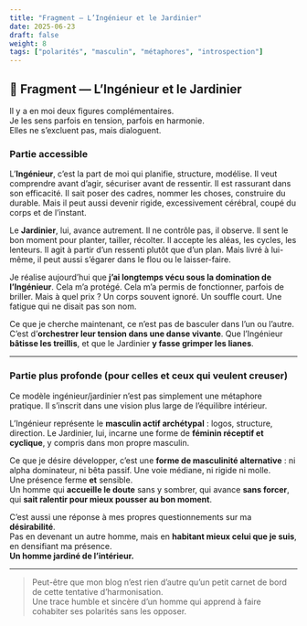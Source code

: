 ```yaml
---
title: "Fragment — L’Ingénieur et le Jardinier"
date: 2025-06-23
draft: false
weight: 8
tags: ["polarités", "masculin", "métaphores", "introspection"]
---
```


## 🌿 Fragment — L’Ingénieur et le Jardinier

Il y a en moi deux figures complémentaires.  
Je les sens parfois en tension, parfois en harmonie.  
Elles ne s’excluent pas, mais dialoguent.

### Partie accessible

L’**Ingénieur**, c’est la part de moi qui planifie, structure, modélise. Il veut comprendre avant d’agir, sécuriser avant de ressentir. Il est rassurant dans son efficacité. Il sait poser des cadres, nommer les choses, construire du durable. Mais il peut aussi devenir rigide, excessivement cérébral, coupé du corps et de l’instant.

Le **Jardinier**, lui, avance autrement. Il ne contrôle pas, il observe. Il sent le bon moment pour planter, tailler, récolter. Il accepte les aléas, les cycles, les lenteurs. Il agit à partir d’un ressenti plutôt que d’un plan. Mais livré à lui-même, il peut aussi s’égarer dans le flou ou le laisser-faire.

Je réalise aujourd’hui que **j’ai longtemps vécu sous la domination de l’Ingénieur**. Cela m’a protégé. Cela m’a permis de fonctionner, parfois de briller. Mais à quel prix ? Un corps souvent ignoré. Un souffle court. Une fatigue qui ne disait pas son nom.

Ce que je cherche maintenant, ce n’est pas de basculer dans l’un ou l’autre. C’est d’**orchestrer leur tension dans une danse vivante**. Que l’Ingénieur **bâtisse les treillis**, et que le Jardinier **y fasse grimper les lianes**.

---

### Partie plus profonde (pour celles et ceux qui veulent creuser)

Ce modèle ingénieur/jardinier n’est pas simplement une métaphore pratique. Il s’inscrit dans une vision plus large de l’équilibre intérieur.

L’Ingénieur représente le **masculin actif archétypal** : logos, structure, direction. Le Jardinier, lui, incarne une forme de **féminin réceptif et cyclique**, y compris dans mon propre masculin.

Ce que je désire développer, c’est une **forme de masculinité alternative** : ni alpha dominateur, ni bêta passif. Une voie médiane, ni rigide ni molle.  
Une présence ferme **et** sensible.  
Un homme qui **accueille le doute** sans y sombrer, qui avance **sans forcer**, qui **sait ralentir pour mieux pousser au bon moment**.

C’est aussi une réponse à mes propres questionnements sur ma **désirabilité**.  
Pas en devenant un autre homme, mais en **habitant mieux celui que je suis**, en densifiant ma présence.  
**Un homme jardiné de l’intérieur.**

---

> Peut-être que mon blog n’est rien d’autre qu’un petit carnet de bord de cette tentative d’harmonisation.  
> Une trace humble et sincère d’un homme qui apprend à faire cohabiter ses polarités sans les opposer.